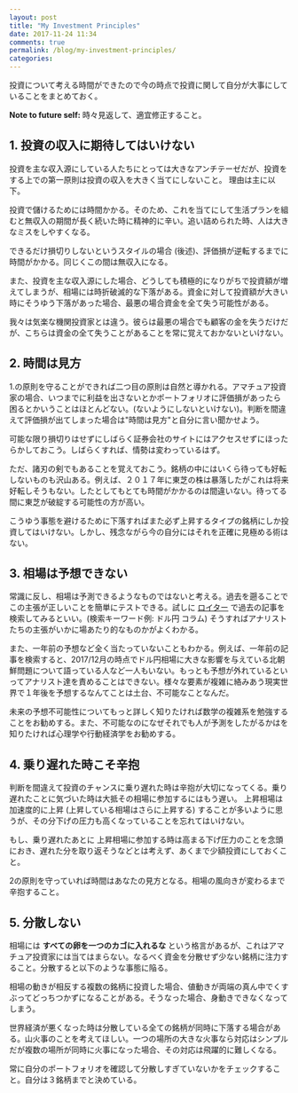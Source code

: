 ```yaml
---
layout: post
title: "My Investment Principles"
date: 2017-11-24 11:34
comments: true
permalink: /blog/my-investment-principles/
categories:
---
```


投資について考える時間ができたので今の時点で投資に関して自分が大事にしていることをまとめておく。

**Note to future self:** 時々見返して、適宜修正すること。

## 1. 投資の収入に期待してはいけない

投資を主な収入源にしている人たちにとっては大きなアンチテーゼだが、投資をする上での第一原則は投資の収入を大きく当てにしないこと。 理由は主に以下。

投資で儲けるためには時間かかる。そのため、これを当てにして生活プランを組むと無収入の期間が長く続いた時に精神的に辛い。追い詰められた時、人は大きなミスをしやすくなる。

できるだけ損切りしないというスタイルの場合 (後述)、評価損が逆転するまでに時間がかかる。同じくこの間は無収入になる。

また、投資を主な収入源にした場合、どうしても積極的になりがちで投資額が増えてしまうが、相場には時折破滅的な下落がある。資金に対して投資額が大きい時にそうゆう下落があった場合、最悪の場合資金を全て失う可能性がある。

我々は気楽な機関投資家とは違う。彼らは最悪の場合でも顧客の金を失うだけだが、こちらは資金の全て失うことがあることを常に覚えておかないといけない。

## 2. 時間は見方

1.の原則を守ることができれば二つ目の原則は自然と導かれる。アマチュア投資家の場合、いつまでに利益を出さないとかポートフォリオに評価損があったら
困るとかいうことはほとんどない。(ないようにしないといけない)。判断を間違えて評価損が出てしまった場合は"時間は見方"と自分に言い聞かせよう。

可能な限り損切りはせずにしばらく証券会社のサイトにはアクセスせずにほったらかしておこう。しばらくすれば、情勢は変わっているはず。

ただ、諸刃の剣でもあることを覚えておこう。銘柄の中にはいくら待っても好転しないものも沢山ある。例えば、２０１７年に東芝の株は暴落したがこれは将来好転しそうもない。したとしてもとても時間がかかるのは間違いない。待ってる間に東芝が破綻する可能性の方が高い。

こうゆう事態を避けるために下落すればまた必ず上昇するタイプの銘柄にしか投資してはいけない。しかし、残念ながら今の自分にはそれを正確に見極める術はない。

## 3. 相場は予想できない

常識に反し、相場は予測できるようなものではないと考える。過去を遡ることでこの主張が正しいことを簡単にテストできる。試しに [ロイター](https://jp.reuters.com) で過去の記事を検索してみるといい。(検索キーワード例: ドル円 コラム) そうすればアナリストたちの主張がいかに場あたり的なものかがよくわかる。

また、一年前の予想など全く当たっていないこともわかる。例えば、一年前の記事を検索すると、2017/12月の時点でドル円相場に大きな影響を与えている北朝鮮問題について語っている人など一人もいない。もっとも予想が外れているといってアナリスト達を責めることはできない。様々な要素が複雑に絡みあう現実世界で１年後を予想するなんてことは土台、不可能なことなんだ。

未来の予想不可能性についてもっと詳しく知りたければ数学の複雑系を勉強することをお勧めする。また、不可能なのになぜそれでも人が予測をしたがるかはを知りたければ心理学や行動経済学をお勧めする。

## 4. 乗り遅れた時こそ辛抱

判断を間違えて投資のチャンスに乗り遅れた時は辛抱が大切になってくる。乗り遅れたことに気づいた時は大抵その相場に参加するにはもう遅い。
上昇相場は加速度的に上昇 (上昇している相場はさらに上昇する) することが多いように思うが、その分下げの圧力も高くなっていることを忘れてはいけない。

もし、乗り遅れたあとに 上昇相場に参加する時は高まる下げ圧力のことを念頭におき、遅れた分を取り返そうなどとは考えず、あくまで少額投資にしておくこと。

2の原則を守っていれば時間はあなたの見方となる。相場の風向きが変わるまで辛抱すること。

## 5. 分散しない

相場には **すべての卵を一つのカゴに入れるな** という格言があるが、これはアマチュア投資家には当てはまらない。なるべく資金を分散せず少ない銘柄に注力すること。分散すると以下のような事態に陥る。

相場の動きが相反する複数の銘柄に投資した場合、値動きが両端の真ん中でくすぶってどっちつかずになることがある。そうなった場合、身動きできなくなってしまう。

世界経済が悪くなった時は分散している全ての銘柄が同時に下落する場合がある。山火事のことを考えてほしい。一つの場所の大きな火事なら対応はシンプルだが複数の場所が同時に火事になった場合、その対応は飛躍的に難しくなる。

常に自分のポートフォリオを確認して分散しすぎていないかをチェックすること。自分は３銘柄までと決めている。
